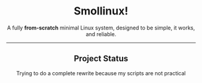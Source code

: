 <h1 align=center>Smollinux!</h1>
<p align=center>A fully <b>from-scratch</b> minimal Linux system, designed to be simple, it works, and reliable.</p>

---

<h2 align=center>Project Status</h2>
<p align=center>Trying to do a complete rewrite because my scripts are not practical</p>
